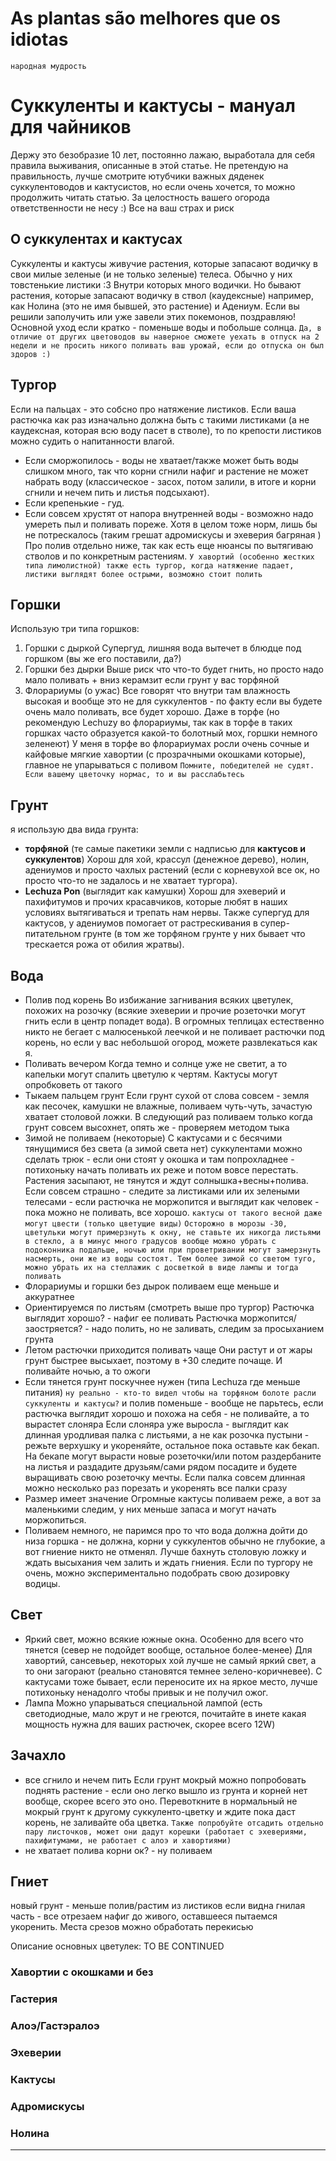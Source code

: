 # As plantas são melhores que os idiotas
`народная мудрость`

# Суккуленты и кактусы - мануал для чайников
Держу это безобразие 10 лет, постоянно лажаю, выработала для себя правила выживания, описанные в этой статье. Не претендую на правильность, лучше смотрите ютубчики важных дяденек суккулентоводов и кактусистов, но если очень хочется, то можно продолжить читать статью. За целостность вашего огорода ответственности не несу :) Все на ваш страх и риск

## О суккулентах и кактусах
Суккуленты и кактусы живучие растения, которые запасают водичку в свои милые зеленые (и не только зеленые) телеса. Обычно у них товстенькие листики :3 Внутри которых много водички. Но бывают растения, которые запасают водичку в ствол (каудексные) например, как Нолина (это не имя бывшей, это растение) и Адениум.
Если вы решили заполучить или уже завели этих покемонов, поздравляю!
Основной уход если кратко - поменьше воды и побольше солнца. 
`Да, в отличие от других цветоводов вы наверное сможете уехать в отпуск на 2 недели и не просить никого поливать ваш урожай, если до отпуска он был здоров :)`

## Тургор
Если на пальцах - это собсно про натяжение листиков. Если ваша растючка как раз изначально должна быть с такими листиками (а не каудексная, которая всю воду пасет в стволе), то по крепости листиков можно судить о напитанности влагой.
* Если сморжопилось - воды не хватает/также может быть воды слишком много, так что корни сгнили нафиг и растение не может набрать воду (классическое - засох, потом залили, в итоге и корни сгнили и нечем пить и листья подсыхают).
* Если крепенькие - гуд.
* Если совсем хрустят от напора внутренней воды - возможно надо умереть пыл и поливать пореже. Хотя в целом тоже норм, лишь бы не потрескалось (таким грешат адромискусы и эхеверия багряная )
Про полив отдельно ниже, так как есть еще нюансы по вытягиваю стволов и по конкретным растениям.
`У хавортий (особенно жестких типа лимолистной) также есть тургор, когда натяжение падает, листики выглядят более острыми, возможно стоит полить`

## Горшки
Использую три типа горшков:
1. Горшки с дыркой
Супергуд, лишняя вода вытечет в блюдце под горшком (вы же его поставили, да?)
2. Горшки без дырки
Выше риск что что-то будет гнить, но просто надо мало поливать + вниз керамзит если грунт у вас торфяной
3. Флорариумы (о ужас)
Все говорят что внутри там влажность высокая и вообще это не для суккулентов - по факту если вы будете очень мало поливать, все будет хорошо. Даже в торфе (но рекомендую Lechuzy во флорариумы, так как в торфе в таких горшках часто образуется какой-то болотный мох, горшки немного зеленеют)
У меня в торфе во флорариумах росли очень сочные и кайфовые мягкие хавортии (с прозрачными окошками которые), главное не упарываться с поливом
`Помните, победителей не судят. Если вашему цветочку нормас, то и вы расслабьтесь`

## Грунт
я использую два вида грунта:
- **торфяной** (те самые пакетики земли с надписью для **кактусов и суккулентов**)
Хорош для хой, крассул (денежное дерево), нолин, адениумов и просто чахлых растений (если с корневухой все ок, но просто что-то не задалось и не хватает тургора).
- **Lechuza Pon** (выглядит как камушки)
Хорош для эхеверий и пахифитумов и прочих красавчиков, которые любят в наших условиях вытягиваться и трепать нам нервы.
Также супергуд для кактусов, у адениумов помогает от растрескивания в супер-питательном грунте (в том же торфяном грунте у них бывает что трескается рожа от обилия жратвы).

## Вода
* Полив под корень 
Во избижание загнивания всяких цветулек, похожих на розочку (всякие эхеверии и прочие розеточки могут гнить если в центр попадет вода). В огромных теплицах естественно никто не бегает с малюсенькой леечкой и не поливает растючки под корень, но если у вас небольшой огород, можете развлекаться как я.
* Поливать вечером 
Когда темно и солнце уже не светит, а то капельки могут спалить цветулю к чертям. Кактусы могут опробковеть от такого
* Тыкаем пальцем грунт
Если грунт сухой от слова совсем - земля как песочек, камушки не влажные, поливаем чуть-чуть, зачастую хватает столовой ложки.
В следующий раз поливаем только когда грунт совсем высохнет, опять же - проверяем методом тыка
* Зимой не поливаем (некоторые)
С кактусами и с бесячими тянущимися без света (а зимой света нет) суккулентами можно сделать трюк - если они стоят у окошка и там попрохладнее - потихоньку начать поливать их реже и потом вовсе перестать. Растения засыпают, не тянутся и ждут солнышка+весны+полива. Если совсем страшно - следите за листиками или их зелеными телесами - если растючка не моржопится и выглядит как человек - пока можно не поливать, все хорошо.
`кактусы от такого весной даже могут цвести (только цветущие виды)`
`Осторожно в морозы -30, цветульки могут примерзнуть к окну, не ставьте их никогда листьями в стекло, а в минус много градусов вообще можно убрать с подоконника подальше, ночью или при проветривании могут замерзнуть насмерть, они же из воды состоят. Тем более зимой со светом туго, можно убрать их на стеллажик с досветкой в виде лампы и тогда поливать`
* Флорариумы и горшки без дырок поливаем еще меньше и аккуратнее
* Ориентируемся по листьям (смотреть выше про тургор)
Растючка выглядит хорошо? - нафиг ее поливать
Растючка моржопится/заостряется? - надо полить, но не заливать, следим за просыханием грунта
* Летом растючки приходится поливать чаще
Они растут и от жары грунт быстрее высыхает, поэтому в +30 следите почаще. И поливайте ночью, а то ожоги
* Если тянется 
грунт поскучнее нужен (типа Lechuza где меньше питания)
`ну реально - кто-то видел чтобы на торфяном болоте расли суккуленты и кактусы?`
и полив поменьше - вообще не парьтесь, если растючка выглядит хорошо и похожа на себя - не поливайте, а то вырастет слоняра
Если слоняра уже выросла - выглядит как длинная уродливая палка с листьями, а не как розочка пустыни - режьте верхушку и укореняйте, остальное пока оставьте как бекап. На бекапе могут вырасти новые розеточки/или потом раздербаните на листья и раздадите друзьям/сами рядом посадите и будете выращивать свою розеточку мечты. Если палка совсем длинная можно несколько раз порезать и укоренять все палки сразу
* Размер имеет значение
Огромные кактусы поливаем реже, а вот за маленькими следим, у них меньше запаса и могут начать моржопиться.
* Поливаем немного, не паримся про то что вода должна дойти до низа горшка - не должна, корни у суккулентов обычно не глубокие, а вот гниение никто не отменял. Лучше бахнуть столовую ложку и ждать высыхания чем залить и ждать гниения. Если по тургору не очень, можно экспериментально подобрать свою дозировку водицы.

## Свет
* Яркий свет, можно всякие южные окна.
Особенно для всего что тянется (север не подойдет вообще, остальное более-менее)
Для хавортий, сансевьер, некоторых хой лучше не самый яркий свет, а то они загорают (реально становятся темнее зелено-коричневее).
С кактусами тоже бывает, если переносите их на яркое место, лучше потихоньку ненадолго чтобы привык и не получил ожог.
* Лампа 
Можно упарываться специальной лампой (есть светодиодные, мало жрут и не греются, почитайте в инете какая мощность нужна для ваших растючек, скорее всего 12W)

## Зачахло
* все сгнило и нечем пить
Если грунт мокрый можно попробовать поднять растение - если оно легко вышло из грунта и корней нет вообще, скорее всего это оно. Перевоткните в нормальный не мокрый грунт к другому суккуленто-цветку и ждите пока даст корень, не заливайте оба цветка.
`Также попробуйте отсадить отдельно пару листочков, может они дадут корешки (работает с эхевериями, пахифитумами, не работает с алоэ и хавортиями)`
* не хватает полива
корни ок? - ну поливаем

## Гниет
новый грунт - меньше полив/растим из листиков
если видна гнилая часть - все отрезаем нафиг до живого, оставшееся пытаемся укоренить. Места срезов можно обработать перекисью

Описание основных цветулек:
TO BE CONTINUED
### Хавортии с окошками и без
### Гастерия
### Алоэ/Гастэралоэ
### Эхеверии
### Кактусы
### Адромискусы
### Нолина
***
